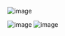 ![image](https://github.com/user-attachments/assets/f1b11a48-d7d5-45ef-a661-f37b8b9badfe)

![image](https://github.com/user-attachments/assets/a79f20f3-7399-499d-a65f-ddf3800463f1)
![image](https://github.com/user-attachments/assets/f2e93268-bdff-4bfa-98e2-16cbcf631aa9)
